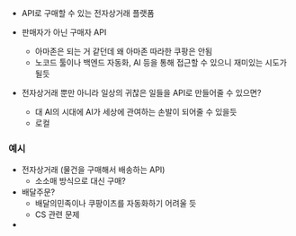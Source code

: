 - API로 구매할 수 있는 전자상거래 플랫폼
- 판매자가 아닌 구매자 API
	- 아마존은 되는 거 같던데 왜 아마존 따라한 쿠팡은 안됨
	- 노코드 툴이나 백엔드 자동화, AI 등을 통해 접근할 수 있으니 재미있는 시도가 될듯

- 전자상거래 뿐만 아니라 일상의 귀찮은 일들을 API로 만들어줄 수 있으면?
	- 대 AI의 시대에 AI가 세상에 관여하는 손발이 되어줄 수 있을듯
	- 로컬

### 예시

- 전자상거래 (물건을 구매해서 배송하는 API)
	- 소소매 방식으로 대신 구매?
- 배달주문?
	- 배달의민족이나 쿠팡이츠를 자동화하기 어려울 듯
	- CS 관련 문제
- 